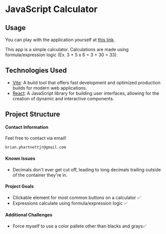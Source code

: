 # JavaScript Calculator

## Usage

You can play with the application yourself at [this link](https://bju12290.github.io/javascript-calculator/).

This app is a simple calculator. Calculations are made using formula/expression logic (Ex. 3 + 5 x 6 = 3 + 30 = 33).


## Technologies Used
 - [Vite](https://vitejs.dev/): A build tool that offers fast development and optimized production builds for modern web applications.
 - [React](https://react.dev/): A JavaScript library for building user interfaces, allowing for the creation of dynamic and interactive components.

 ## Project Structure


 #### Contact Information

Feel free to contact via email! 

```brian.phartnettjr@gmail.com```

 #### Known Issues
 
 - Decimals don't ever get cut off, leading to long decimals trailing outside of the container they're in.

 #### Project Goals

- Clickable element for most common buttons on a calculator :white_check_mark:
- Expressions calculate using formula/expression logic :white_check_mark:

#### Additional Challenges

- Force myself to use a color pallete other than blacks and grays:white_check_mark:



 

